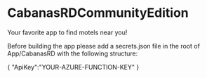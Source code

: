 # CabanasRDCommunityEdition
Your favorite app to find motels near you!

Before building the app please add a secrets.json file in the root of App/CabanasRD with the following structure:

{
  "ApiKey":"YOUR-AZURE-FUNCTION-KEY"
}

